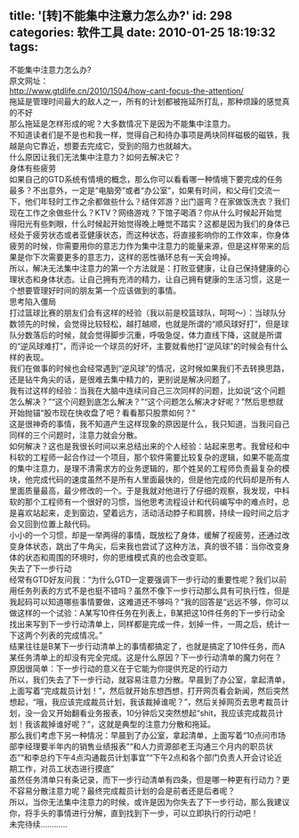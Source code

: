 title: '[转]不能集中注意力怎么办?'
id: 298
categories: 软件工具
date: 2010-01-25 18:19:32
tags:
---

不能集中注意力怎么办?
</br>原文网址：
</br>http://www.gtdlife.cn/2010/1504/how-cant-focus-the-attention/
</br>拖延是管理时间最大的敌人之一，所有的计划都被拖延所打乱，那种烦躁的感觉真的不好
</br>那么拖延是怎样形成的呢？大多数情况下是因为不能集中注意力。
</br>不知道读者们是不是也和我一样，觉得自己和待办事项是两块同样磁极的磁铁，我越是向它靠近，想要去完成它，受到的阻力也就越大。
</br>什么原因让我们无法集中注意力？如何去解决它？
</br>身体有些疲劳
</br>如果自己的GTD系统有情境的概念，那么你可以看看哪一种情境下要完成的任务最多？不出意外，一定是“电脑旁”或者“办公室”，如果有时间，和父母们交流一下，他们年轻时工作之余都做些什么？结伴郊游？出门遛弯？在家做饭洗衣？我们现在工作之余做些什么？KTV？网络游戏？下馆子喝酒？你从什么时候起开始觉得阳光有些刺眼，什么时候起开始觉得晚上睡觉不踏实？这都是因为我们的身体已经处于疲劳状态或者亚健康状态，而这种状态，将直接影响你的工作效率，你身体疲劳的时候，你需要用你的意志力作为集中注意力的能量来源，但是这样带来的后果是你下次需要更多的意志力，这样的恶性循环总有一天会垮掉。
</br>所以，解决无法集中注意力的第一个方法就是：打败亚健康，让自己保持健康的心理状态和身体状态。让自己拥有充沛的精力，让自己拥有健康的生活习惯，这是一个想要管理好时间的朋友第一个应该做到的事情。
</br>思考陷入僵局
</br>打过篮球比赛的朋友们会有这样的经验（我以前是校篮球队，呵呵～）：当球队分数领先的时候，会觉得比较轻松，越打越顺，也就是所谓的“顺风球好打”，但是球队分数落后的时候，就会觉得脚步沉重，呼吸急促，体力直线下降，这就是所谓的“逆风球难打”，而评论一个球员的好坏，主要就看他打“逆风球”的时候会有什么样的表现。
</br>我们在做事的时候也会经常遇到“逆风球”的情况，这时候如果我们不去转换思路，还是钻牛角尖的话，是很难去集中精力的，更别说是解决问题了。
</br>我有过这样的经验：当我在大脑中连续问自己三次同样的问题，比如说“这个问题怎么解决？”“这个问题到底怎么解决？”“这个问题怎么解决才好呢？”然后思想就开始抛锚“股市现在快收盘了吧？看看那只股票如何？”
</br>这是很神奇的事情，我不知道产生这样现象的原因是什么，我只知道，当我问自己同样的三个问题时，注意力就会分散。
</br>如何解决？这也是我很长时间以来总结出来的个人经验：站起来思考。我曾经和中科软的工程师一起合作过一个项目，那个软件需要比较复杂的逻辑，如果不能高度的集中注意力，是理不清需求方的业务逻辑的，那个姓吴的工程师负责最复杂的模块，他完成代码的速度虽然不是所有人里面最快的，但是他完成的代码却是所有人里面质量最高，最少修改的一个。于是我就对他进行了仔细的观察，我发现，中科软的那个工程师有一个很好的习惯，当他思考流程设计和代码编写中的难点时，总是喜欢站起来，走到窗边，望着远方，活动活动脖子和肩膀，持续一段时间之后才会又回到位置上敲代码。
</br>小小的一个习惯，却是一举两得的事情，既放松了身体，缓解了视疲劳，还通过改变身体状态，跳出了牛角尖，后来我也尝试了这种方法，真的很不错：当你改变身体的状态和周围的环境时，你的思维模式真的也会改变耶。
</br>失去了下一步行动
</br>经常有GTD好友问我：“为什么GTD一定要强调下一步行动的重要性呢？我们以前用任务列表的方式不是也挺不错吗？虽然不像下一步行动那么具有可执行性，但是我起码可以知道哪些事情要做，这难道还不够吗？”我的回答是“远远不够，你可以做这样的一个试验：A某写10件任务在列表上，B某把这10件任务的下一步行动全找出来写到下一步行动清单上，同样都是完成一件，划掉一件，一周之后，统计一下这两个列表的完成情况。”
</br>结果往往是B某下一步行动清单上的事情都搞定了，也就是搞定了10件任务，而A某任务清单上的却没有完全完成。这是什么原因？下一步行动清单的魔力何在？
</br>原因很简单：下一步行动的意义在于它能为你提供充足的行动力
</br>所以，我们失去了下一步行动，就容易注意力分散。早晨到了办公室，拿起清单，上面写着“完成裁员计划！”，然后就开始东想西想，打开网页看会新闻，然后突然想起，“哦，我应该完成裁员计划，我该裁掉谁呢？”，然后关掉网页去思考裁员计划，没一会又开始翻看业务报表，10分钟后又突然想起“shit，我应该完成裁员计划！我该裁掉谁好呢？”，这就是典型的注意力分散和拖延。
</br>那么我们考虑下另一种情况：早晨到了办公室，拿起清单，上面写着“10点问市场部李经理要半年内的销售业绩报表”“和人力资源部老王沟通三个月内的职员状态”“和李总约下午4点沟通裁员计划事宜”“下午2点和各个部门负责人开会讨论近期工作，对员工状态进行摸底”
</br>虽然任务清单只有条记录，而下一步行动清单有四条，但是哪一种更有行动力？更不容易分散注意力呢？最终完成裁员计划的会是前者还是后者呢？
</br>所以，当你无法集中注意力的时候，或许是因为你失去了下一步行动，那么我建议你，将手头的事情进行分解，直到找到下一步，可以立即执行的行动吧！
</br>未完待续............
